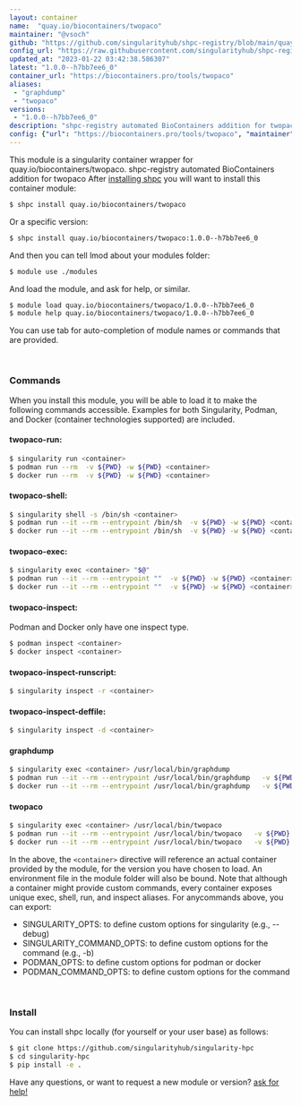 ```yaml
---
layout: container
name:  "quay.io/biocontainers/twopaco"
maintainer: "@vsoch"
github: "https://github.com/singularityhub/shpc-registry/blob/main/quay.io/biocontainers/twopaco/container.yaml"
config_url: "https://raw.githubusercontent.com/singularityhub/shpc-registry/main/quay.io/biocontainers/twopaco/container.yaml"
updated_at: "2023-01-22 03:42:38.586307"
latest: "1.0.0--h7bb7ee6_0"
container_url: "https://biocontainers.pro/tools/twopaco"
aliases:
 - "graphdump"
 - "twopaco"
versions:
 - "1.0.0--h7bb7ee6_0"
description: "shpc-registry automated BioContainers addition for twopaco"
config: {"url": "https://biocontainers.pro/tools/twopaco", "maintainer": "@vsoch", "description": "shpc-registry automated BioContainers addition for twopaco", "latest": {"1.0.0--h7bb7ee6_0": "sha256:4298066fa23a4a32f94d04a0d52bf4d43f22dfa79125828c3497b725953b2462"}, "tags": {"1.0.0--h7bb7ee6_0": "sha256:4298066fa23a4a32f94d04a0d52bf4d43f22dfa79125828c3497b725953b2462"}, "docker": "quay.io/biocontainers/twopaco", "aliases": {"graphdump": "/usr/local/bin/graphdump", "twopaco": "/usr/local/bin/twopaco"}}
---
```


This module is a singularity container wrapper for quay.io/biocontainers/twopaco.
shpc-registry automated BioContainers addition for twopaco
After [installing shpc](#install) you will want to install this container module:


```bash
$ shpc install quay.io/biocontainers/twopaco
```

Or a specific version:

```bash
$ shpc install quay.io/biocontainers/twopaco:1.0.0--h7bb7ee6_0
```

And then you can tell lmod about your modules folder:

```bash
$ module use ./modules
```

And load the module, and ask for help, or similar.

```bash
$ module load quay.io/biocontainers/twopaco/1.0.0--h7bb7ee6_0
$ module help quay.io/biocontainers/twopaco/1.0.0--h7bb7ee6_0
```

You can use tab for auto-completion of module names or commands that are provided.

<br>

### Commands

When you install this module, you will be able to load it to make the following commands accessible.
Examples for both Singularity, Podman, and Docker (container technologies supported) are included.

#### twopaco-run:

```bash
$ singularity run <container>
$ podman run --rm  -v ${PWD} -w ${PWD} <container>
$ docker run --rm  -v ${PWD} -w ${PWD} <container>
```

#### twopaco-shell:

```bash
$ singularity shell -s /bin/sh <container>
$ podman run --it --rm --entrypoint /bin/sh  -v ${PWD} -w ${PWD} <container>
$ docker run --it --rm --entrypoint /bin/sh  -v ${PWD} -w ${PWD} <container>
```

#### twopaco-exec:

```bash
$ singularity exec <container> "$@"
$ podman run --it --rm --entrypoint ""  -v ${PWD} -w ${PWD} <container> "$@"
$ docker run --it --rm --entrypoint ""  -v ${PWD} -w ${PWD} <container> "$@"
```

#### twopaco-inspect:

Podman and Docker only have one inspect type.

```bash
$ podman inspect <container>
$ docker inspect <container>
```

#### twopaco-inspect-runscript:

```bash
$ singularity inspect -r <container>
```

#### twopaco-inspect-deffile:

```bash
$ singularity inspect -d <container>
```


#### graphdump

```bash
$ singularity exec <container> /usr/local/bin/graphdump
$ podman run --it --rm --entrypoint /usr/local/bin/graphdump   -v ${PWD} -w ${PWD} <container> -c " $@"
$ docker run --it --rm --entrypoint /usr/local/bin/graphdump   -v ${PWD} -w ${PWD} <container> -c " $@"
```


#### twopaco

```bash
$ singularity exec <container> /usr/local/bin/twopaco
$ podman run --it --rm --entrypoint /usr/local/bin/twopaco   -v ${PWD} -w ${PWD} <container> -c " $@"
$ docker run --it --rm --entrypoint /usr/local/bin/twopaco   -v ${PWD} -w ${PWD} <container> -c " $@"
```



In the above, the `<container>` directive will reference an actual container provided
by the module, for the version you have chosen to load. An environment file in the
module folder will also be bound. Note that although a container
might provide custom commands, every container exposes unique exec, shell, run, and
inspect aliases. For anycommands above, you can export:

 - SINGULARITY_OPTS: to define custom options for singularity (e.g., --debug)
 - SINGULARITY_COMMAND_OPTS: to define custom options for the command (e.g., -b)
 - PODMAN_OPTS: to define custom options for podman or docker
 - PODMAN_COMMAND_OPTS: to define custom options for the command

<br>

### Install

You can install shpc locally (for yourself or your user base) as follows:

```bash
$ git clone https://github.com/singularityhub/singularity-hpc
$ cd singularity-hpc
$ pip install -e .
```

Have any questions, or want to request a new module or version? [ask for help!](https://github.com/singularityhub/singularity-hpc/issues)